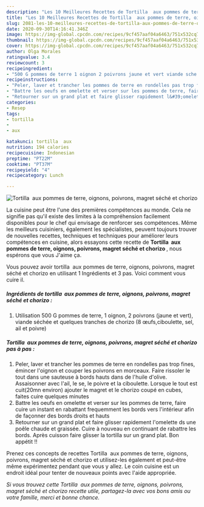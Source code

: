 ```yaml
---
description: "Les 10 Meilleures Recettes de Tortilla  aux pommes de terre, oignons, poivrons, magret séché et chorizo"
title: "Les 10 Meilleures Recettes de Tortilla  aux pommes de terre, oignons, poivrons, magret séché et chorizo"
slug: 2081-les-10-meilleures-recettes-de-tortilla-aux-pommes-de-terre-oignons-poivrons-magret-seche-et-chorizo
date: 2020-09-30T14:16:41.346Z
image: https://img-global.cpcdn.com/recipes/9cf457aaf04a6463/751x532cq70/tortilla-aux-pommes-de-terre-oignons-poivrons-magret-seche-et-chorizo-photo-principale-de-la-recette.jpg
thumbnail: https://img-global.cpcdn.com/recipes/9cf457aaf04a6463/751x532cq70/tortilla-aux-pommes-de-terre-oignons-poivrons-magret-seche-et-chorizo-photo-principale-de-la-recette.jpg
cover: https://img-global.cpcdn.com/recipes/9cf457aaf04a6463/751x532cq70/tortilla-aux-pommes-de-terre-oignons-poivrons-magret-seche-et-chorizo-photo-principale-de-la-recette.jpg
author: Olga Morales
ratingvalue: 3.4
reviewcount: 3
recipeingredient:
- "500 G pommes de terre 1 oignon 2 poivrons jaune et vert viande sche et quelques tranches de chorizo 8 ufsciboulette sel ail et poivre"
recipeinstructions:
- "Peler, laver et trancher les pommes de terre en rondelles pas trop fines, émincer l&#39;oignon et couper les poivrons en morceaux. Faire rissoler le tout dans une sauteuse à bords hauts dans de l&#39;huile d&#39;olive. Assaisonner avec l&#39;ail, le se, le poivre et la ciboulette. Lorsque le tout est cuit(20mn environ) ajouter le magret et le chorizo coupé en cubes, faites cuire quelques minutes"
- "Battre les oeufs en omelette et verser sur les pommes de terre, faire cuire un instant en rabattant frequemment les bords vers l&#39;intérieur afin de façonner des bords droits et hauts"
- "Retourner sur un grand plat et faire glisser rapidement l&#39;omelette ds une poêle chaude et graissée. Cuire à nouveau en continuant de rabattre les bords. Après cuisson faire glisser la tortilla sur un grand plat. Bon appétit !!"
categories:
- Resep
tags:
- tortilla
- 
- aux

katakunci: tortilla  aux 
nutrition: 194 calories
recipecuisine: Indonesian
preptime: "PT22M"
cooktime: "PT37M"
recipeyield: "4"
recipecategory: Lunch

---
```



![Tortilla  aux pommes de terre, oignons, poivrons, magret séché et chorizo](https://img-global.cpcdn.com/recipes/9cf457aaf04a6463/751x532cq70/tortilla-aux-pommes-de-terre-oignons-poivrons-magret-seche-et-chorizo-photo-principale-de-la-recette.jpg)

La cuisine peut être l'une des premières compétences au monde. Cela ne signifie pas qu'il existe des limites à la compréhension facilement disponibles pour le chef qui envisage de renforcer ses compétences. Même les meilleurs cuisiniers, également les spécialistes, peuvent toujours trouver de nouvelles recettes, techniques et techniques pour améliorer leurs compétences en cuisine, alors essayons cette recette de <strong> Tortilla  aux pommes de terre, oignons, poivrons, magret séché et chorizo </strong>, nous espérons que vous J'aime ça.

<!--inarticleads1-->

Vous pouvez avoir tortilla  aux pommes de terre, oignons, poivrons, magret séché et chorizo en utilisant 1 Ingrédients et 3 pas. Voici comment vous cuire il.

##### Ingrédients de tortilla  aux pommes de terre, oignons, poivrons, magret séché et chorizo :

1. Utilisation 500 G pommes de terre, 1 oignon, 2 poivrons (jaune et vert), viande séchée et quelques tranches de chorizo (8 œufs,ciboulette, sel, ail et poivre)




<!--inarticleads2-->

##### Tortilla  aux pommes de terre, oignons, poivrons, magret séché et chorizo pas à pas :

1. Peler, laver et trancher les pommes de terre en rondelles pas trop fines, émincer l&#39;oignon et couper les poivrons en morceaux. Faire rissoler le tout dans une sauteuse à bords hauts dans de l&#39;huile d&#39;olive. Assaisonner avec l&#39;ail, le se, le poivre et la ciboulette. Lorsque le tout est cuit(20mn environ) ajouter le magret et le chorizo coupé en cubes, faites cuire quelques minutes
1. Battre les oeufs en omelette et verser sur les pommes de terre, faire cuire un instant en rabattant frequemment les bords vers l&#39;intérieur afin de façonner des bords droits et hauts
1. Retourner sur un grand plat et faire glisser rapidement l&#39;omelette ds une poêle chaude et graissée. Cuire à nouveau en continuant de rabattre les bords. Après cuisson faire glisser la tortilla sur un grand plat. Bon appétit !!




<!--inarticleads1-->

<p>
Prenez ces concepts de recettes Tortilla  aux pommes de terre, oignons, poivrons, magret séché et chorizo et utilisez-les également et peut-être même expérimentez pendant que vous y allez. Le coin cuisine est un endroit idéal pour tenter de nouveaux points avec l'aide appropriée.
</p>

<p>
<i>Si vous trouvez cette Tortilla  aux pommes de terre, oignons, poivrons, magret séché et chorizo recette utile, partagez-la avec vos bons amis ou votre famille, merci et bonne chance.</i>
</p>
